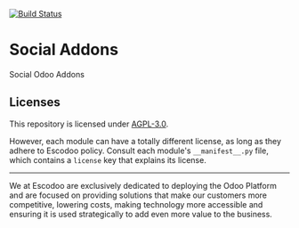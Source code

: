 <!-- [![Runbot Status](https://runbot.odoo-community.org/runbot/badge/flat//14.0.svg)](https://runbot.odoo-community.org/runbot/repo/github-com-oca-social-addons-) -->
[![Build Status](https://travis-ci.com/Escodoo/social-addons.svg?branch=14.0)](https://travis-ci.com/Escodoo/social-addons)
<!-- [![codecov](https://codecov.io/gh/Escodoo/social-addons/branch/14.0/graph/badge.svg)](https://codecov.io/gh/Escodoo/social-addons) -->
<!-- [![Translation Status](https://translation.odoo-community.org/widgets/social-addons-14-0/-/svg-badge.svg)](https://translation.odoo-community.org/engage/social-addons-14-0/?utm_source=widget) -->

<!-- /!\ do not modify above this line -->

# Social Addons

Social Odoo Addons

<!-- /!\ do not modify below this line -->

<!-- prettier-ignore-start -->

[//]: # (addons)

[//]: # (end addons)

<!-- prettier-ignore-end -->

## Licenses

This repository is licensed under [AGPL-3.0](LICENSE).

However, each module can have a totally different license, as long as they adhere to Escodoo
policy. Consult each module's `__manifest__.py` file, which contains a `license` key
that explains its license.

----

We at Escodoo are exclusively dedicated to deploying the Odoo Platform and are
focused on providing solutions that make our customers more competitive, lowering
costs, making technology more accessible and ensuring it is used strategically to
add even more value to the business.

